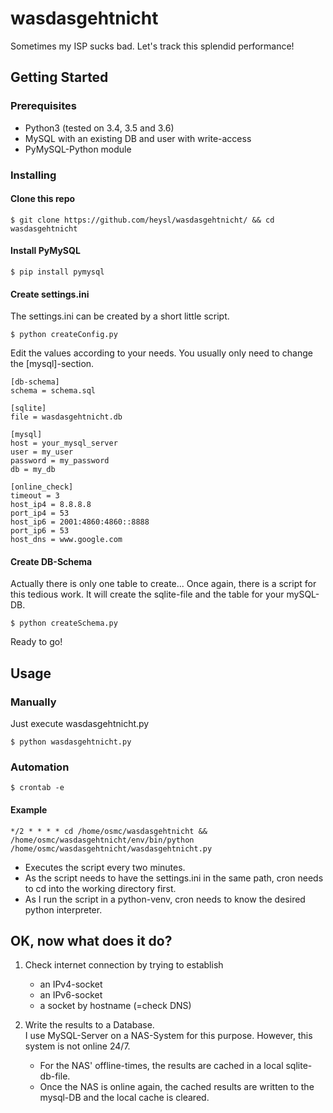 # wasdasgehtnicht

Sometimes my ISP sucks bad.
Let's track this splendid performance!

## Getting Started

### Prerequisites

* Python3 (tested on 3.4, 3.5 and 3.6)
* MySQL with an existing DB and user with write-access
* PyMySQL-Python module

### Installing

#### Clone this repo
```
$ git clone https://github.com/heysl/wasdasgehtnicht/ && cd wasdasgehtnicht
```

#### Install PyMySQL
```
$ pip install pymysql
```

#### Create settings.ini
The settings.ini can be created by a short little script.
```
$ python createConfig.py
```
Edit the values according to your needs. You usually only need to change the [mysql]-section.
```
[db-schema]
schema = schema.sql

[sqlite]
file = wasdasgehtnicht.db

[mysql]
host = your_mysql_server
user = my_user
password = my_password
db = my_db

[online_check]
timeout = 3
host_ip4 = 8.8.8.8
port_ip4 = 53
host_ip6 = 2001:4860:4860::8888
port_ip6 = 53
host_dns = www.google.com
```
#### Create DB-Schema
Actually there is only one table to create... Once again, there is a script for this tedious work.
It will create the sqlite-file and the table for your mySQL-DB.
```
$ python createSchema.py
```

Ready to go!

## Usage
### Manually
Just execute wasdasgehtnicht.py
```
$ python wasdasgehtnicht.py
```
### Automation
```
$ crontab -e
```
#### Example

```
*/2 * * * * cd /home/osmc/wasdasgehtnicht && /home/osmc/wasdasgehtnicht/env/bin/python /home/osmc/wasdasgehtnicht/wasdasgehtnicht.py
```
* Executes the script every two minutes.
* As the script needs to have the settings.ini in the same path, cron needs to cd into the working directory first.
* As I run the script in a python-venv, cron needs to know the desired python interpreter.  

## OK, now what does it do?
1. Check internet connection by trying to establish
    - an IPv4-socket
    - an IPv6-socket
    - a socket by hostname (=check DNS)

2. Write the results to a Database.  
    I use MySQL-Server on a NAS-System for this purpose. However, this system is not online 24/7.
    - For the NAS' offline-times, the results are cached in a local sqlite-db-file.
    - Once the NAS is online again, the cached results are written to the mysql-DB and the local cache is cleared.

